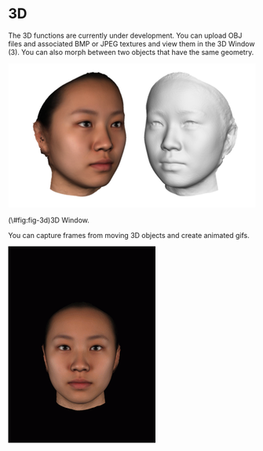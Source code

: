 # 3D

The 3D functions are currently under development. You can upload OBJ files and associated BMP or JPEG textures and view them in the 3D Window (<span class="cmd">3</span>). You can also morph between two objects that have the same geometry.

<div class="figure">
<img src="images/start_3d.png" alt="3D Window." width="1054" />
<p class="caption">(\#fig:fig-3d)3D Window.</p>
</div>

You can capture frames from moving 3D objects and create animated gifs.

<img src="images/_3d_movie.gif" alt="spinning 3d head">
